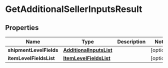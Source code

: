 # GetAdditionalSellerInputsResult

## Properties
Name | Type | Description | Notes
------------ | ------------- | ------------- | -------------
**shipmentLevelFields** | [**AdditionalInputsList**](AdditionalInputsList.md) |  |  [optional]
**itemLevelFieldsList** | [**ItemLevelFieldsList**](ItemLevelFieldsList.md) |  |  [optional]
